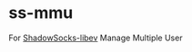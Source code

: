# ss-mmu
For [ShadowSocks-libev](https://github.com/shadowsocks/shadowsocks-libev/blob/master/doc/ss-manager.asciidoc) Manage Multiple User
